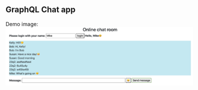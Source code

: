 ## GraphQL Chat app

Demo image:
![demo image](https://github.com/Kellyyyy2333/GraphQL-chat-server/blob/master/demo_image.png)

